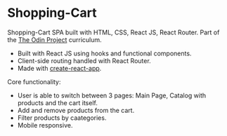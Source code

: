 # Shopping-Cart

Shopping-Cart SPA built with HTML, CSS, React JS, React Router. Part of the [The Odin Project](https://www.theodinproject.com/dashboard) curriculum.
* Built with React JS using hooks and functional components.
* Client-side routing handled with React Router.
* Made with [create-react-app](https://github.com/facebook/create-react-app).



Core functionality:
* User is able to switch between 3 pages: Main Page, Catalog with products and the cart itself.
* Add and remove products from the cart.
* Filter products by caategories.
* Mobile responsive.
